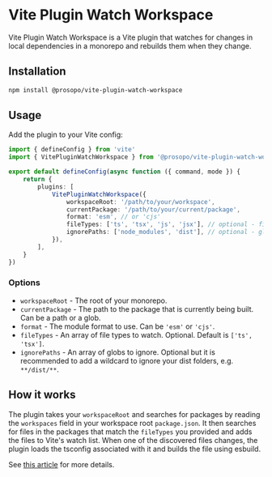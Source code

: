 # Vite Plugin Watch Workspace

Vite Plugin Watch Workspace is a Vite plugin that watches for changes in local dependencies in a monorepo and rebuilds
them when they change.

## Installation

```bash
npm install @prosopo/vite-plugin-watch-workspace
```

## Usage

Add the plugin to your Vite config:

```typescript
import { defineConfig } from 'vite'
import { VitePluginWatchWorkspace } from '@prosopo/vite-plugin-watch-workspace'

export default defineConfig(async function ({ command, mode }) {
    return {
        plugins: [
            VitePluginWatchWorkspace({
                workspaceRoot: '/path/to/your/workspace',
                currentPackage: '/path/to/your/current/package',
                format: 'esm', // or 'cjs'
                fileTypes: ['ts', 'tsx', 'js', 'jsx'], // optional - file types to watch. default is ['ts', 'tsx']
                ignorePaths: ['node_modules', 'dist'], // optional - globs to ignore
            }),
        ],
    }
})
```

### Options

- `workspaceRoot` - The root of your monorepo.
- `currentPackage` - The path to the package that is currently being built. Can be a path or a glob.
- `format` - The module format to use. Can be `'esm'` or `'cjs'`.
- `fileTypes` - An array of file types to watch. Optional. Default is `['ts', 'tsx']`.
- `ignorePaths` - An array of globs to ignore. Optional but it is recommended to add a wildcard to ignore your dist
    folders, e.g. `**/dist/**`.

## How it works

The plugin takes your `workspaceRoot` and searches for packages by reading the `workspaces` field in your workspace
root `package.json`. It then searches for files in the packages that match the `fileTypes` you provided and adds the
files to Vite's watch list. When one of the discovered files changes, the plugin loads the tsconfig associated with it
and builds the file using esbuild.

See [this article](https://prosopo.io/articles/using-vite-to-rebuild-local-dependencies-in-an-npm-workspace) for more
details.
